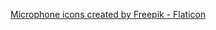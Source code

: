 <a href="https://www.flaticon.com/free-icons/microphone" title="microphone icons">Microphone icons created by Freepik - Flaticon</a>

